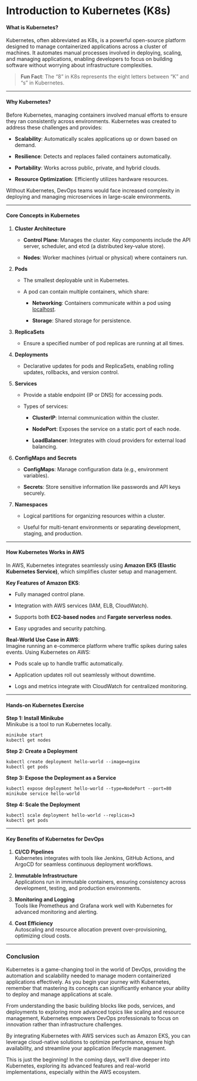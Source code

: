 #  Introduction to Kubernetes (K8s)
#### **What is Kubernetes?**

Kubernetes, often abbreviated as K8s, is a powerful open-source platform designed to manage containerized applications across a cluster of machines. It automates manual processes involved in deploying, scaling, and managing applications, enabling developers to focus on building software without worrying about infrastructure complexities.

> **Fun Fact**: The “8” in K8s represents the eight letters between “K” and “s” in Kubernetes.

----------

#### [](https://100daysdevops.hashnode.dev/day-57-of-100-days-introduction-to-kubernetes-k8s#heading-why-kubernetes "Permalink")**Why Kubernetes?**

Before Kubernetes, managing containers involved manual efforts to ensure they ran consistently across environments. Kubernetes was created to address these challenges and provides:

-   **Scalability**: Automatically scales applications up or down based on demand.
    
-   **Resilience**: Detects and replaces failed containers automatically.
    
-   **Portability**: Works across public, private, and hybrid clouds.
    
-   **Resource Optimization**: Efficiently utilizes hardware resources.
    

Without Kubernetes, DevOps teams would face increased complexity in deploying and managing microservices in large-scale environments.

----------

#### [](https://100daysdevops.hashnode.dev/day-57-of-100-days-introduction-to-kubernetes-k8s#heading-core-concepts-in-kubernetes "Permalink")**Core Concepts in Kubernetes**

1.  **Cluster Architecture**
    
    -   **Control Plane**: Manages the cluster. Key components include the API server, scheduler, and etcd (a distributed key-value store).
        
    -   **Nodes**: Worker machines (virtual or physical) where containers run.
        
2.  **Pods**
    
    -   The smallest deployable unit in Kubernetes.
        
    -   A pod can contain multiple containers, which share:
        
        -   **Networking**: Containers communicate within a pod using  [localhost](http://localhost/).
            
        -   **Storage**: Shared storage for persistence.
            
3.  **ReplicaSets**
    
    -   Ensure a specified number of pod replicas are running at all times.
4.  **Deployments**
    
    -   Declarative updates for pods and ReplicaSets, enabling rolling updates, rollbacks, and version control.
5.  **Services**
    
    -   Provide a stable endpoint (IP or DNS) for accessing pods.
        
    -   Types of services:
        
        -   **ClusterIP**: Internal communication within the cluster.
            
        -   **NodePort**: Exposes the service on a static port of each node.
            
        -   **LoadBalancer**: Integrates with cloud providers for external load balancing.
            
6.  **ConfigMaps and Secrets**
    
    -   **ConfigMaps**: Manage configuration data (e.g., environment variables).
        
    -   **Secrets**: Store sensitive information like passwords and API keys securely.
        
7.  **Namespaces**
    
    -   Logical partitions for organizing resources within a cluster.
        
    -   Useful for multi-tenant environments or separating development, staging, and production.
        

----------

#### [](https://100daysdevops.hashnode.dev/day-57-of-100-days-introduction-to-kubernetes-k8s#heading-how-kubernetes-works-in-aws "Permalink")**How Kubernetes Works in AWS**

In AWS, Kubernetes integrates seamlessly using  **Amazon EKS (Elastic Kubernetes Service)**, which simplifies cluster setup and management.

**Key Features of Amazon EKS**:

-   Fully managed control plane.
    
-   Integration with AWS services (IAM, ELB, CloudWatch).
    
-   Supports both  **EC2-based nodes**  and  **Fargate serverless nodes**.
    
-   Easy upgrades and security patching.
    

**Real-World Use Case in AWS**:  
Imagine running an e-commerce platform where traffic spikes during sales events. Using Kubernetes on AWS:

-   Pods scale up to handle traffic automatically.
    
-   Application updates roll out seamlessly without downtime.
    
-   Logs and metrics integrate with CloudWatch for centralized monitoring.
    

----------

#### [](https://100daysdevops.hashnode.dev/day-57-of-100-days-introduction-to-kubernetes-k8s#heading-hands-on-kubernetes-exercise "Permalink")**Hands-on Kubernetes Exercise**

**Step 1: Install Minikube**  
Minikube is a tool to run Kubernetes locally.

```
minikube start  
kubectl get nodes

```

**Step 2: Create a Deployment**

```
kubectl create deployment hello-world --image=nginx  
kubectl get pods

```

**Step 3: Expose the Deployment as a Service**

```
kubectl expose deployment hello-world --type=NodePort --port=80  
minikube service hello-world

```

**Step 4: Scale the Deployment**

```
kubectl scale deployment hello-world --replicas=3  
kubectl get pods

```

----------

#### [](https://100daysdevops.hashnode.dev/day-57-of-100-days-introduction-to-kubernetes-k8s#heading-key-benefits-of-kubernetes-for-devops "Permalink")**Key Benefits of Kubernetes for DevOps**

1.  **CI/CD Pipelines**  
    Kubernetes integrates with tools like Jenkins, GitHub Actions, and ArgoCD for seamless continuous deployment workflows.
    
2.  **Immutable Infrastructure**  
    Applications run in immutable containers, ensuring consistency across development, testing, and production environments.
    
3.  **Monitoring and Logging**  
    Tools like Prometheus and Grafana work well with Kubernetes for advanced monitoring and alerting.
    
4.  **Cost Efficiency**  
    Autoscaling and resource allocation prevent over-provisioning, optimizing cloud costs.
    

----------

### [](https://100daysdevops.hashnode.dev/day-57-of-100-days-introduction-to-kubernetes-k8s#heading-conclusion "Permalink")**Conclusion**

Kubernetes is a game-changing tool in the world of DevOps, providing the automation and scalability needed to manage modern containerized applications effectively. As you begin your journey with Kubernetes, remember that mastering its concepts can significantly enhance your ability to deploy and manage applications at scale.

From understanding the basic building blocks like pods, services, and deployments to exploring more advanced topics like scaling and resource management, Kubernetes empowers DevOps professionals to focus on innovation rather than infrastructure challenges.

By integrating Kubernetes with AWS services such as Amazon EKS, you can leverage cloud-native solutions to optimize performance, ensure high availability, and streamline your application lifecycle management.

This is just the beginning! In the coming days, we’ll dive deeper into Kubernetes, exploring its advanced features and real-world implementations, especially within the AWS ecosystem.
